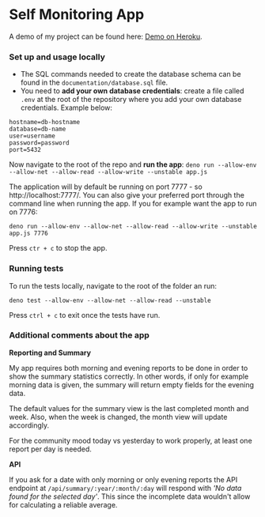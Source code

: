 # Self Monitoring App

A demo of my project can be found here: [Demo on Heroku](https://self-monitoring.herokuapp.com/).

### Set up and usage locally

- The SQL commands needed to create the database schema can be found in the `documentation/database.sql` file.
- You need to __add your own database credentials__: create a file called `.env` at the root of the repository where you add your own database credentials. Example below:

```
hostname=db-hostname
database=db-name
user=username
password=password
port=5432
```

Now navigate to the root of the repo and __run the app__:
`deno run --allow-env --allow-net --allow-read --allow-write --unstable app.js`

The application will by default be running on port 7777 - so http://localhost:7777/. You can also give your preferred port through the command line when running the app. If you for example want the app to run on 7776:

`deno run --allow-env --allow-net --allow-read --allow-write --unstable app.js 7776`

Press `ctr + c` to stop the app.

### Running tests

To run the tests locally, navigate to the root of the folder an run:

`deno test --allow-env --allow-net --allow-read --unstable`

Press `ctrl + c` to exit once the tests have run.

### Additional comments about the app

__Reporting and Summary__

My app requires both morning and evening reports to be done in order to show the summary statistics correctly. In other words, if only for example morning data is given, the summary will return empty fields for the evening data.

The default values for the summary view is the last completed month and week. Also, when the week is changed, the month view will update accordingly.

For the community mood today vs yesterday to work properly, at least one report per day is needed.

__API__

If you ask for a date with only morning or only evening reports the API endpoint at `/api/summary/:year/:month/:day` will respond with *'No data found for the selected day'*. This since the incomplete data wouldn't allow for calculating a reliable average.
